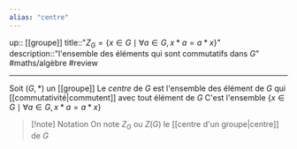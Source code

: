 ```yaml
---
alias: "centre"
---
```

up:: [[groupe]] 
title::"$Z_{G} = \{ x \in G \mid \forall a\in G, x*a=a*x \}$"
description::"l'ensemble des éléments qui sont commutatifs dans $G$"
#maths/algèbre #review 

---
Soit $(G, *)$ un [[groupe]]
Le _centre_ de $G$ est l'ensemble des élément de $G$ qui [[commutativité|commutent]] avec tout élément de $G$
C'est l'ensemble $\left\{ x \in G \mid \forall a \in G, x*a = a*x \right\}$

> [!note] Notation 
> On note $Z_{G}$ ou $Z(G)$ le [[centre d'un groupe|centre]] de $G$
